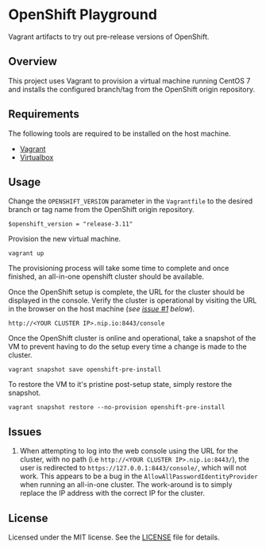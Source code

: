 # OpenShift Playground

Vagrant artifacts to try out pre-release versions of OpenShift.

## Overview

This project uses Vagrant to provision a virtual machine running CentOS 7 and
installs the configured branch/tag from the OpenShift origin repository.

## Requirements

The following tools are required to be installed on the host machine.

 * [Vagrant](https://www.vagrantup.com/)
 * [Virtualbox](https://www.virtualbox.org/)

## Usage

Change the `OPENSHIFT_VERSION` parameter in the `Vagrantfile` to the desired
branch or tag name from the OpenShift origin repository.

```
$openshift_version = "release-3.11"
```

Provision the new virtual machine.

```
vagrant up
```

The provisioning process will take some time to complete and once finished, an
all-in-one openshift cluster should be available.

Once the OpenShift setup is complete, the URL for the cluster should be
displayed in the console. Verify the cluster is operational by visiting the URL
in the browser on the host machine (_see [issue #1](#issues) below_).

```
http://<YOUR CLUSTER IP>.nip.io:8443/console
```

Once the OpenShift cluster is online and operational, take a snapshot of the VM
to prevent having to do the setup every time a change is made to the cluster.

```
vagrant snapshot save openshift-pre-install
```

To restore the VM to it's pristine post-setup state, simply restore the
snapshot.

```
vagrant snapshot restore --no-provision openshift-pre-install
```

## Issues

  1. When attempting to log into the web console using the URL for the cluster,
  with no path (i.e `http://<YOUR CLUSTER IP>.nip.io:8443/`), the user is
  redirected to `https://127.0.0.1:8443/console/`, which will not work. This
  appears to be a bug in the `AllowAllPasswordIdentityProvider` when running an
  all-in-one cluster. The work-around is to simply replace the IP address with
  the correct IP for the cluster.

## License

Licensed under the MIT license. See the [LICENSE][license_file] file for
details.

[license_file]:./LICENSE
